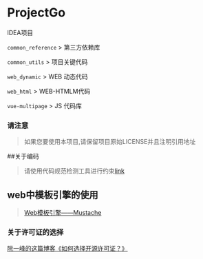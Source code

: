 # ProjectGo

IDEA项目

`common_reference` > 第三方依赖库

`common_utils` > 项目关键代码

`web_dynamic` > WEB 动态代码

`web_html` > WEB-HTMLM代码

`vue-multipage` > JS 代码库

### 请注意

> 如果您要使用本项目,请保留项目原始LICENSE并且注明引用地址

##关于编码
> 请使用代码规范检测工具进行约束[link](https://github.com/alibaba/p3c/blob/master/idea-plugin/README_cn.md)

## web中模板引擎的使用
> [Web模板引擎——Mustache](http://www.iinterest.net/2012/09/12/web-template-engine-mustache/)

### 关于许可证的选择
[阮一峰的这篇博客《如何选择开源许可证？》](http://www.ruanyifeng.com/blog/2011/05/how_to_choose_free_software_licenses.html)
